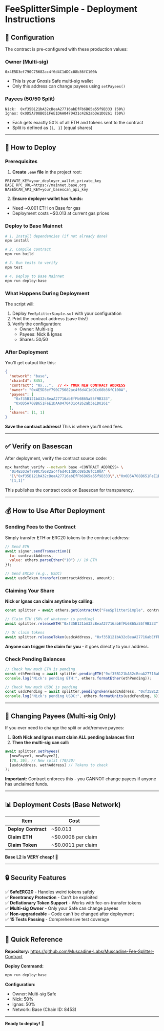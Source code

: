 # FeeSplitterSimple - Deployment Instructions

## 🎯 Configuration

The contract is pre-configured with these production values:

### Owner (Multi-sig)
```
0x4E5D3ef790C75682ac4f6d4C1dDCc08b36fC100A
```
- This is your Gnosis Safe multi-sig wallet
- Only this address can change payees using `setPayees()`

### Payees (50/50 Split)
```
Nick:  0xf35B121bA32cBeaA27716abEfFb6B65a55f9B333 (50%)
Ignas: 0x0D5A708B651FeE1DAA0470431c4262ab3e1D0261 (50%)
```
- Each gets exactly 50% of all ETH and tokens sent to the contract
- Split is defined as `[1, 1]` (equal shares)

---

## 🚀 How to Deploy

### Prerequisites

1. **Create `.env` file** in the project root:
```env
PRIVATE_KEY=your_deployer_wallet_private_key
BASE_RPC_URL=https://mainnet.base.org
BASESCAN_API_KEY=your_basescan_api_key
```

2. **Ensure deployer wallet has funds:**
- Need ~0.001 ETH on Base for gas
- Deployment costs ~$0.013 at current gas prices

### Deploy to Base Mainnet

```bash
# 1. Install dependencies (if not already done)
npm install

# 2. Compile contract
npm run build

# 3. Run tests to verify
npm test

# 4. Deploy to Base Mainnet
npm run deploy:base
```

### What Happens During Deployment

The script will:
1. Deploy `FeeSplitterSimple.sol` with your configuration
2. Print the contract address (save this!)
3. Verify the configuration:
   - Owner: Multi-sig
   - Payees: Nick & Ignas
   - Shares: 50/50

### After Deployment

You'll get output like this:
```json
{
  "network": "base",
  "chainId": 8453,
  "contract": "0x...",  // <- YOUR NEW CONTRACT ADDRESS
  "owner": "0x4E5D3ef790C75682ac4f6d4C1dDCc08b36fC100A",
  "payees": [
    "0xf35B121bA32cBeaA27716abEfFb6B65a55f9B333",
    "0x0D5A708B651FeE1DAA0470431c4262ab3e1D0261"
  ],
  "shares": [1, 1]
}
```

**Save the contract address!** This is where you'll send fees.

---

## ✅ Verify on Basescan

After deployment, verify the contract source code:

```bash
npx hardhat verify --network base <CONTRACT_ADDRESS> \
  "0x4E5D3ef790C75682ac4f6d4C1dDCc08b36fC100A" \
  "[\"0xf35B121bA32cBeaA27716abEfFb6B65a55f9B333\",\"0x0D5A708B651FeE1DAA0470431c4262ab3e1D0261\"]" \
  "[1,1]"
```

This publishes the contract code on Basescan for transparency.

---

## 💰 How to Use After Deployment

### Sending Fees to the Contract

Simply transfer ETH or ERC20 tokens to the contract address:

```javascript
// Send ETH
await signer.sendTransaction({
  to: contractAddress,
  value: ethers.parseEther("10") // 10 ETH
});

// Send ERC20 (e.g., USDC)
await usdcToken.transfer(contractAddress, amount);
```

### Claiming Your Share

**Nick or Ignas can claim anytime by calling:**

```javascript
const splitter = await ethers.getContractAt("FeeSplitterSimple", contractAddress);

// Claim ETH (50% of whatever is pending)
await splitter.releaseETH("0xf35B121bA32cBeaA27716abEfFb6B65a55f9B333"); // Nick's address

// Or claim tokens
await splitter.releaseToken(usdcAddress, "0xf35B121bA32cBeaA27716abEfFb6B65a55f9B333");
```

**Anyone can trigger the claim for you** - it goes directly to your address.

### Check Pending Balances

```javascript
// Check how much ETH is pending
const ethPending = await splitter.pendingETH("0xf35B121bA32cBeaA27716abEfFb6B65a55f9B333");
console.log("Nick's pending ETH:", ethers.formatEther(ethPending));

// Check how much USDC is pending
const usdcPending = await splitter.pendingToken(usdcAddress, "0xf35B121bA32cBeaA27716abEfFb6B65a55f9B333");
console.log("Nick's pending USDC:", ethers.formatUnits(usdcPending, 6));
```

---

## 🔧 Changing Payees (Multi-sig Only)

If you ever need to change the split or add/remove payees:

1. **Both Nick and Ignas must claim ALL pending balances first**
2. **Then the multi-sig can call:**

```javascript
await splitter.setPayees(
  [newPayee1, newPayee2],
  [70, 30], // New split (70/30)
  [usdcAddress, wethAddress] // Tokens to check
);
```

**Important:** Contract enforces this - you CANNOT change payees if anyone has unclaimed funds.

---

## 📊 Deployment Costs (Base Network)

| Item | Cost |
|------|------|
| **Deploy Contract** | ~$0.013 |
| **Claim ETH** | ~$0.0008 per claim |
| **Claim Token** | ~$0.0011 per claim |

**Base L2 is VERY cheap!** 🎉

---

## 🔒 Security Features

✅ **SafeERC20** - Handles weird tokens safely  
✅ **Reentrancy Protection** - Can't be exploited  
✅ **Deflationary Token Support** - Works with fee-on-transfer tokens  
✅ **Multi-sig Owner** - Only your Safe can change payees  
✅ **Non-upgradeable** - Code can't be changed after deployment  
✅ **15 Tests Passing** - Comprehensive test coverage  

---

## 📱 Quick Reference

**Repository:** https://github.com/Muscadine-Labs/Muscadine-Fee-Splitter-Contract

**Deploy Command:**
```bash
npm run deploy:base
```

**Configuration:**
- Owner: Multi-sig Safe
- Nick: 50%
- Ignas: 50%
- Network: Base (Chain ID: 8453)

---

**Ready to deploy!** 🚀

